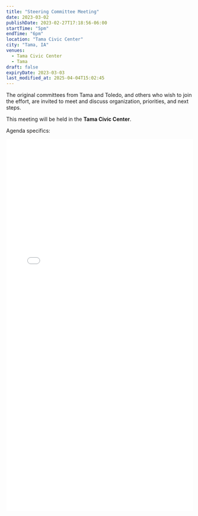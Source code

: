 ```yaml
---
title: "Steering Committee Meeting"
date: 2023-03-02
publishDate: 2023-02-27T17:18:56-06:00
startTime: "5pm"
endTime: "6pm"
location: "Tama Civic Center"
city: "Tama, IA"
venues:
  - Tama Civic Center
  - Tama
draft: false
expiryDate: 2023-03-03
last_modified_at: 2025-04-04T15:02:45
--- 
```


The original committees from Tama and Toledo, and others who wish to join the effort, are invited to meet and discuss organization, priorities, and next steps.

This meeting will be held in the **Tama Civic Center**.

Agenda specifics:
  
<embed width=100% height=1000 src="./../../pdfs/HH-Tama-Toledo-agenda-3.2.2023.pdf"></embed>
